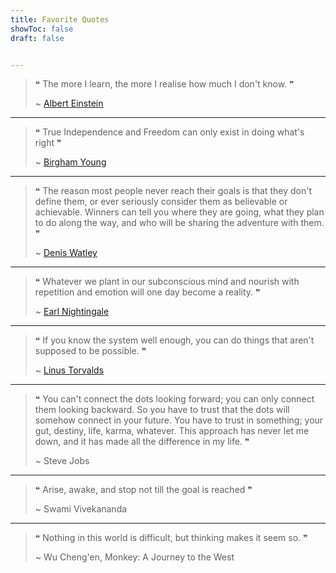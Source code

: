 ```yaml
---
title: Favorite Quotes
showToc: false
draft: false


---
```


> ❝ The more I learn, the more I realise how much I don't know. ❞
> 
> ~ [Albert Einstein]()

---

> ❝ True Independence and Freedom can only exist in doing what's right ❞
> 
> ~ [Birgham Young]()

---

> ❝ The reason most people never reach their goals is that they don't define them, or ever seriously consider them as believable or achievable. Winners can tell you where they are going, what they plan to do along the way, and who will be sharing the adventure with them. ❞
> 
> ~ [Denis Watley]()

---

> ❝ Whatever we plant in our subconscious mind and nourish with repetition and emotion will one day become a reality. ❞
> 
> ~ [Earl Nightingale]()



---

> ❝ If you know the system well enough, you can do things that aren't supposed to be possible. ❞
> 
> ~ [Linus Torvalds]()

---


> ❝ You can't connect the dots looking forward; you can only connect them looking backward. So you have to trust that the dots will somehow connect in your future. You have to trust in something; your gut, destiny, life, karma, whatever. This approach has never let me down, and it has made all the difference in my life. ❞
> 
> ~ Steve Jobs

---

> ❝ Arise, awake, and stop not till the goal is reached ❞
> 
> ~ Swami Vivekananda

---

> ❝ Nothing in this world is difficult, but thinking makes it seem so. ❞
> 
> ~ Wu Cheng'en, Monkey: A Journey to the West
